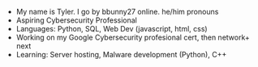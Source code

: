 - My name is Tyler. I go by bbunny27 online. he/him pronouns
- Aspiring Cybersecurity Professional
- Languages: Python, SQL, Web Dev (javascript, html, css)
- Working on my Google Cybersecurity profesional cert, then network+ next
- Learning: Server hosting, Malware development (Python), C++ 
